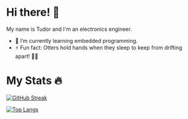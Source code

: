 # Hi there! :wave:

My name is Tudor and I'm an electronics engineer.
- 🌱 I’m currently learning embedded programming.
- ⚡ Fun fact: Otters hold hands when they sleep to keep from drifting apart! 🦦🤝

# My Stats :fire:
<a href="https://git.io/streak-stats"><img src="https://github-readme-streak-stats.herokuapp.com?user=marcutudor79&theme=dark&hide_border=true&date_format=j%20M%5B%20Y%5D&card_width=490" alt="GitHub Streak" /></a>

[![Top Langs](https://github-readme-stats.vercel.app/api/top-langs/?username=marcutudor79&layout=compact&theme=vision-friendly-dark)](https://github.com/anuraghazra/github-readme-stats)

<!--
**marcutudor79/marcutudor79** is a ✨ _special_ ✨ repository because its `README.md` (this file) appears on your GitHub profile.

Here are some ideas to get you started:

- ⚡ Fun fact: C is the only programming language that exists for such a long period and still it is widely used.
- 🔭 I’m currently working on ...
- 🌱 I’m currently learning ...
- 👯 I’m looking to collaborate on ...
- 🤔 I’m looking for help with ...
- 💬 Ask me about ...
- 📫 How to reach me: ...
- 😄 Pronouns: ...
- ⚡ Fun fact: ...
-->
